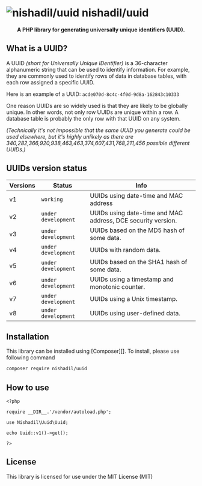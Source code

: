 # ![nishadil/uuid](https://avatars.githubusercontent.com/u/3072416?s=25&v=4) nishadil/uuid

<p align="center">
    <strong>A PHP library for generating universally unique identifiers (UUID).</strong>
</p>



## What is a UUID?

A UUID _(short for Universally Unique IDentifier)_ ​​is a 36-character alphanumeric string that can be used to identify information. 
For example, they are commonly used to identify rows of data in database tables, with each row assigned a specific UUID.

Here is an example of a UUID: `acde070d-8c4c-4f0d-9d8a-162843c10333`

One reason UUIDs are so widely used is that they are likely to be globally unique. In other words, not only row UUIDs are unique within a row. A database table is probably the only row with that UUID on any system.

_(Technically it's not impossible that the same UUID you generate could be used elsewhere, but it's highly unlikely as there are 340,282,366,920,938,463,463,374,607,431,768,211,456 possible different UUIDs.)_




## UUIDs version status

| Versions | Status | Info |
| ------ | ------ | ------ |
| v1 | `working` | UUIDs using date-time and MAC address |
| v2 | `under development` | UUIDs using date-time and MAC address, DCE security version. |
| v3 | `under development` | UUIDs based on the MD5 hash of some data. |
| v4 | `under development` | UUIDs with random data. |
| v5 | `under development` | UUIDs based on the SHA1 hash of some data. |
| v6 | `under development` | UUIDs using a timestamp and monotonic counter. |
| v7 | `under development` | UUIDs using a Unix timestamp. |
| v8 | `under development` | UUIDs using user-defined data. |




## Installation

This library can be installed using [Composer][]. To install, please use following command

```bash
composer require nishadil/uuid
```


## How to use

```
<?php

require __DIR__.'/vendor/autoload.php';

use Nishadil\Uuid\Uuid;

echo Uuid::v1()->get();

?>
```


## License

This library is licensed for use under the MIT License (MIT)